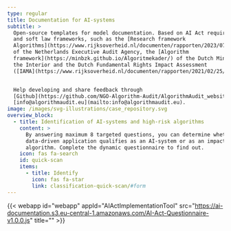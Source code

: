 ```yaml
---
type: regular
title: Documentation for AI-systems
subtitle: >
  Open-source templates for model documentation. Based on AI Act requirements
  and soft law frameworks, such as the [Research framework
  Algorithms](https://www.rijksoverheid.nl/documenten/rapporten/2023/07/11/onderzoekskader-algoritmes-adr-2023#:~:text=De%20Auditdienst%20Rijk%20heeft%20een,risico's%20beheerst%20\(kunnen\)%20worden.)
  of the Netherlands Executive Audit Agency, the [Algorithm
  framework](https://minbzk.github.io/Algoritmekader/) of the Dutch Ministry of
  the Interior and the Dutch Fundamental Rights Impact Assessment
  ([IAMA](https://www.rijksoverheid.nl/documenten/rapporten/2021/02/25/impact-assessment-mensenrechten-en-algoritmes)).


  Help developing and share feedback through
  [Github](https://github.com/NGO-Algorithm-Audit/AlgorithmAudit_website) or via
  [info@algorithmaudit.eu](mailto:info@algorithmaudit.eu).
image: /images/svg-illustrations/case_repository.svg
overview_block:
  - title: Identification of AI-systems and high-risk algorithms
    content: >
      By answering maximum 8 targeted questions, you can determine whether a
      data-driven application qualifies as an AI-system or as an impactful
      algorithm. Complete the dynamic questionnaire to find out.
    icon: fas fa-search
    id: quick-scan
    items:
      - title: Identify
        icon: fas fa-star
        link: classification-quick-scan/#form
---
```


{{< webapp id="webapp" appId="AIActImplementationTool" src="https://ai-documentation.s3.eu-central-1.amazonaws.com/AI-Act-Questionnaire-v1.0.0.js" title="" >}}

<style>
    /* Styling for form-group elements inside #AIActImplementationTool */
    #AIActImplementationTool .form-group {
        display: block;
    }

    /* Styling color output area inside #AIActImplementationTool */
    #AIActImplementationTool .card-body .bg-primary {
        background color: #F8E5E3;
    }

    /* Styling for form-group elements header labels inside #AIActImplementationTool */
    #AIActImplementationTool .form-group .form-label {
        margin-left: 0;
        color: black;
    }

    /* Styling for form-group elements labels inside #AIActImplementationTool */
    #AIActImplementationTool .form-group label {
        color: black;
    }

    /* Styling for intermediate-output labels in #AIActImplementationTool */
    #AIActImplementationTool .intermediate-output label {
        font-weight: 700;
    }

    /* Styling for intermediate-output textareas in #AIActImplementationTool */
    #AIActImplementationTool .intermediate-output textarea {
        border: none;
        background-color: transparent;
        resize: none;
        width: 100%;
        height: auto;
        padding: 0;
        margin: 0;
        font-size: inherit;
        font-family: inherit;
        line-height: inherit;
        color: inherit;
        overflow: hidden;
        white-space: pre-wrap;
        word-wrap: break-word;
    }
</style>